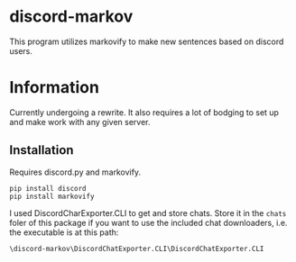 # discord-markov
This program utilizes markovify to make new sentences based on discord users.


# Information
Currently undergoing a rewrite. It also requires a lot of bodging to set up and make work with any given server. 


## Installation
Requires discord.py and markovify.

```
pip install discord
pip install markovify
```

I used DiscordCharExporter.CLI to get and store chats. Store it in the `chats` foler of this package if you want to use the included chat downloaders, i.e. the executable is at this path:
```
\discord-markov\DiscordChatExporter.CLI\DiscordChatExporter.CLI
```
